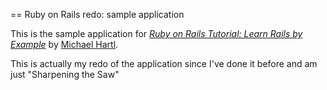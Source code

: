 == Ruby on Rails redo: sample application

This is the sample application for [*Ruby on Rails Tutorial: Learn Rails by Example*](http://railstutorial.org/) by [Michael Hartl](http://michaelhartl.com).

This is actually my redo of the application since I've done it before and am just "Sharpening the Saw"

